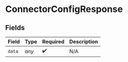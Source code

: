# ConnectorConfigResponse


## Fields

| Field              | Type               | Required           | Description        |
| ------------------ | ------------------ | ------------------ | ------------------ |
| `data`             | *any*              | :heavy_check_mark: | N/A                |